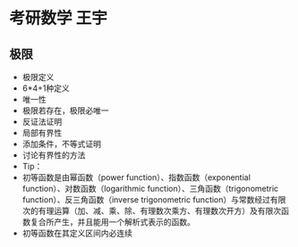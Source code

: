 # 考研数学 王宇 
## 极限
* 极限定义
 * 6*4+1种定义
* 唯一性
 * 极限若存在，极限必唯一
 * 反证法证明
* 局部有界性
 * 添加条件，不等式证明
 * 讨论有界性的方法
* Tip：
 * 初等函数是由幂函数（power function）、指数函数（exponential function）、对数函数（logarithmic function）、三角函数（trigonometric function）、反三角函数（inverse trigonometric function）与常数经过有限次的有理运算（加、减、乘、除、有理数次乘方、有理数次开方）及有限次函数复合所产生，并且能用一个解析式表示的函数。
 * 初等函数在其定义区间内必连续
